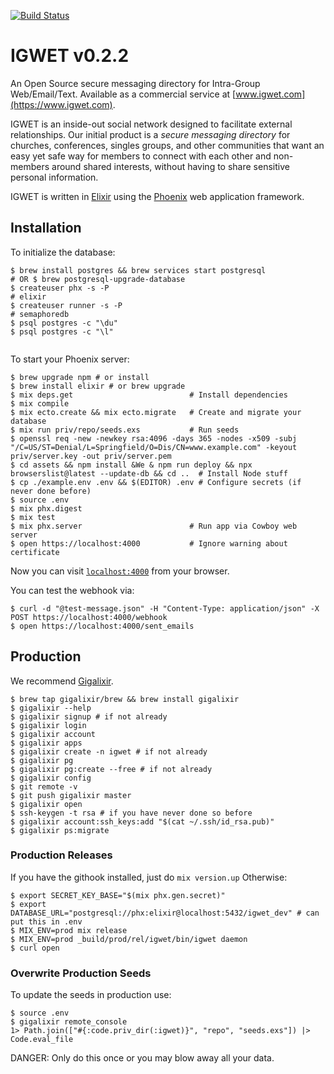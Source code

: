 [![Build Status](https://drernie.semaphoreci.com/badges/igwet.svg?style=shields)](https://drernie.semaphoreci.com)

# IGWET v0.2.2
An Open Source secure messaging directory for Intra-Group Web/Email/Text. Available as a commercial service at [www.igwet.com](https://www.igwet.com).

IGWET is an inside-out social network designed to facilitate external relationships.
Our initial product is a *secure messaging directory* for churches, conferences, singles groups, and other communities that want an easy yet safe way for members to connect with each other and non-members around shared interests, without having to share sensitive personal information.

IGWET is written in [Elixir](https://www.elixir-lang.org) using the [Phoenix](http://phoenixframework.org) web application framework.

## Installation


To initialize the database:

```
$ brew install postgres && brew services start postgresql
# OR $ brew postgresql-upgrade-database
$ createuser phx -s -P
# elixir
$ createuser runner -s -P
# semaphoredb
$ psql postgres -c "\du"
$ psql postgres -c "\l"


```

To start your Phoenix server:
```
$ brew upgrade npm # or install
$ brew install elixir # or brew upgrade
$ mix deps.get                          # Install dependencies
$ mix compile
$ mix ecto.create && mix ecto.migrate   # Create and migrate your database
$ mix run priv/repo/seeds.exs           # Run seeds
$ openssl req -new -newkey rsa:4096 -days 365 -nodes -x509 -subj "/C=US/ST=Denial/L=Springfield/O=Dis/CN=www.example.com" -keyout priv/server.key -out priv/server.pem
$ cd assets && npm install &We & npm run deploy && npx browserslist@latest --update-db && cd ..  # Install Node stuff
$ cp ./example.env .env && $(EDITOR) .env # Configure secrets (if never done before)
$ source .env
$ mix phx.digest
$ mix test
$ mix phx.server                        # Run app via Cowboy web server
$ open https://localhost:4000           # Ignore warning about certificate
```


Now you can visit [`localhost:4000`](https://localhost:4000) from your browser.

You can test the webhook via:
```
$ curl -d "@test-message.json" -H "Content-Type: application/json" -X POST https://localhost:4000/webhook
$ open https://localhost:4000/sent_emails

```

## Production

We recommend [Gigalixir](https://gigalixir.readthedocs.io/en/latest/modify-app/releases.html).
```
$ brew tap gigalixir/brew && brew install gigalixir
$ gigalixir --help
$ gigalixir signup # if not already
$ gigalixir login
$ gigalixir account
$ gigalixir apps
$ gigalixir create -n igwet # if not already
$ gigalixir pg
$ gigalixir pg:create --free # if not already
$ gigalixir config
$ git remote -v
$ git push gigalixir master
$ gigalixir open
$ ssh-keygen -t rsa # if you have never done so before
$ gigalixir account:ssh_keys:add "$(cat ~/.ssh/id_rsa.pub)"
$ gigalixir ps:migrate
```

### Production Releases
If you have the githook installed, just do `mix version.up`
Otherwise:
```
$ export SECRET_KEY_BASE="$(mix phx.gen.secret)"
$ export DATABASE_URL="postgresql://phx:elixir@localhost:5432/igwet_dev" # can put this in .env
$ MIX_ENV=prod mix release
$ MIX_ENV=prod _build/prod/rel/igwet/bin/igwet daemon
$ curl open
```

### Overwrite Production Seeds
To update the seeds in production use:
```
$ source .env
$ gigalixir remote_console
1> Path.join(["#{:code.priv_dir(:igwet)}", "repo", "seeds.exs"]) |> Code.eval_file
```
DANGER: Only do this once or you may blow away all your data.

